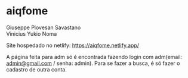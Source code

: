 ﻿# aiqfome
Giuseppe Piovesan Savastano
<br/>
Vinicius Yukio Noma

Site hospedado no netlify:
https://aiqfome.netlify.app/

A página feita para adm só é encontrada fazendo login com adm(email: admin@gmail.com / senha: admin).
Para se fazer a busca, é só fazer o cadastro de outra conta.
